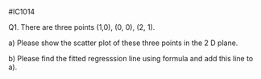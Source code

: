 #IC1014 

Q1. There are three points (1,0), (0, 0), (2, 1).

a) Please show the scatter plot of these three points in the 2 D plane.

b) Please find the fitted regresssion line using formula and add this line to a). 
